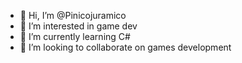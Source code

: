 - 👋 Hi, I’m @Pinicojuramico
- 👀 I’m interested in game dev
- 🌱 I’m currently learning C#
- 💞️ I’m looking to collaborate on games development

<!---
Pinicojuramico/Pinicojuramico is a ✨ special ✨ repository because its `README.md` (this file) appears on your GitHub profile.
You can click the Preview link to take a look at your changes.
--->
